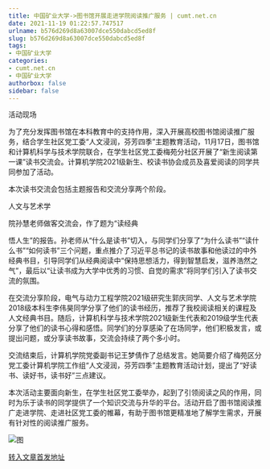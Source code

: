 ```yaml
---
title: 中国矿业大学->图书馆开展走进学院阅读推广服务 | cumt.net.cn
date: 2021-11-19 01:22:57.747517
urlname: b576d269d8a63007dce550dabcd5ed8f
slug: b576d269d8a63007dce550dabcd5ed8f
tags: 
- 中国矿业大学
categories:
- cumt.net.cn
- 中国矿业大学
authorbox: false
sidebar: false
---
```

  

活动现场  

为了充分发挥图书馆在本科教育中的支持作用，深入开展高校图书馆阅读推广服务，结合学生社区党工委“人文浸润，芬芳四季”主题教育活动，11月17日，图书馆和计算机科学与技术学院联合，在学生社区党工委梅苑分社区开展了“新生阅读第一课”读书交流会。计算机学院2021级新生、校读书协会成员及喜爱阅读的同学共同参加了活动。

本次读书交流会包括主题报告和交流分享两个阶段。

人文与艺术学
<!--more-->
院孙慧老师做客交流会，作了题为“读经典

悟人生”的报告。孙老师从“什么是读书”切入，与同学们分享了“为什么读书”“读什么书”“如何读书”三个问题，重点推介了习近平总书记的读书故事和他读过的中外经典书目，引导同学们从经典阅读中“保持思想活力，得到智慧启发，滋养浩然之气”，最后以“让读书成为大学中优秀的习惯、自觉的需求”将同学们引入了读书交流的氛围。

在交流分享阶段，电气与动力工程学院2021级研究生郭庆同学、人文与艺术学院2018级本科生李伟昊同学分享了他们的读书经历，推荐了我校阅读相关的课程及人文经典书目。随后，计算机科学与技术学院2021级新生代表和2019级学生代表分享了他们的读书心得和感悟。同学们的分享感染了在场同学，他们积极发言，或提出问题，或分享读书故事，交流会持续了两个多小时。

交流结束后，计算机学院党委副书记王梦倩作了总结发言。她简要介绍了梅苑区分党工委计算机学院工作组“人文浸润，芬芳四季”主题教育活动计划，提出了“好读书、读好书，读书好”三点建议。

本次活动主要面向新生，在学生社区党工委举办，起到了引领阅读之风的作用，同时为乐于读书的同学提供了一个知识交流与升华的平台。活动开启了图书馆阅读推广走进学院、走进社区党工委的帷幕，有助于图书馆更精准地了解学生需求，开展有针对性的阅读推广服务。

![图](http://xwzx.cumt.edu.cn/_upload/article/images/41/9c/74aea3b94625b4f5a2fc10473e4c/8051a8b1-b16c-4d8a-a1fc-fd499050beda.jpg)

[转入文章首发地址](http://xwzx.cumt.edu.cn/55/6c/c523a611692/page.htm)